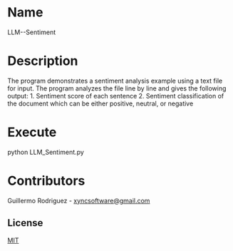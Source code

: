 # Name
LLM--Sentiment

# Description
The program demonstrates a sentiment analysis example using a text file for input. The program analyzes the file line by line and gives the following output:
    1. Sentiment score of each sentence
    2. Sentiment classification of the document which can be either positive, neutral, or negative

# Execute
python LLM_Sentiment.py

# Contributors
Guillermo Rodriguez - xyncsoftware@gmail.com


## License
[MIT](https://choosealicense.com/licenses/mit/)